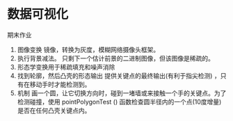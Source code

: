 # 数据可视化
 期末作业
1.	图像变换
镜像，转换为灰度，模糊网络摄像头框架。
2.	执行背景减法。
只剩下一个估计前景的二进制图像，但该图像是稀疏的。
3.	形态学变换用于稀疏填充和噪声消除
4.	找到轮廓，然后凸壳的形态输出
提供关键点的最终输出(有利于指尖检测) ，只有在移动手时才能检测到。
5.	机制
画一个圆，让它切换方向时，碰到一堵墙或来接触一个手的关键点。为了检测碰撞，使用 pointPolygonTest () 函数检查圆半径内的一个点(10度增量)是否在任何凸壳关键点内。
